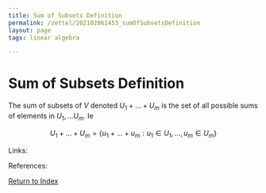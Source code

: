 ```yaml
---
title: Sum of Subsets Definition
permalink: /zettel/202102061453_sumOfSubsetsDefinition
layout: page
tags: linear algebra

---
```

# Sum of Subsets Definition

The sum of subsets of $V$ denoted $U_1 + \ldots + U_m$ is the set of all possible sums of elements in $U_1, \ldots U_m$.
Ie

$$
U_1 + \ldots + U_m = \{ u_1 + \ldots + u_m : u_1 \in U_1, \ldots, u_m \in U_m \}
$$

Links: 

References: 

[Return to Index](index)